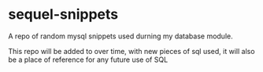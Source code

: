 # sequel-snippets

A repo of random mysql snippets used durning my database module.

This repo will be added to over time, with new pieces of sql used, it will also be a place of reference for any future use of SQL
